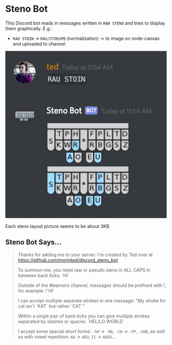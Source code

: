 # Steno Bot

This Discord bot reads in messages written in `RAW STENO` and tries to display them graphically. E.g.:

- `RAU STOIN` → `RAU/STOEUPB` (normalization) → to image on node-canvas and uploaded to channel

![Screenshot demonstrating usage](screenshot.png)

Each steno layout picture seems to be about 3KB.

## Steno Bot Says…

> Thanks for adding me to your server. I'm created by Ted over at https://github.com/morinted/discord_steno_bot
>
> To summon me, you need raw or pseudo steno in ALL CAPS in between back ticks: \`HI\`
>
> Outside of the #learners channel, messages should be prefixed with !, for example: !\`HI\`
>
> I can accept multiple separate strokes in one message: "My stroke for cat isn't \`KAT\` but rather \`CAT\`"
>
> Within a single pair of back ticks you can give multiple strokes separated by slashes or spaces: \`HEL/LO WORLD\`
>
> I accept some special short forms: `-SH` → `-RB`, `-CH` → `-FP`, `-SHN`, as well as with vowel repetition: `AA` → `AEU`, `II` → `AOEU`…
